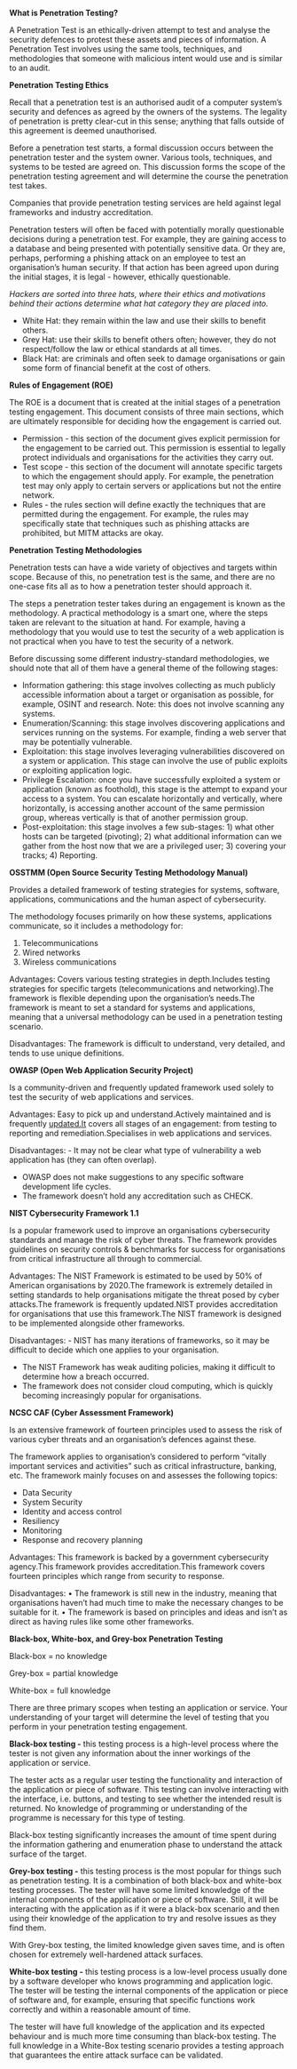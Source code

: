 **What is Penetration Testing?**

A Penetration Test is an ethically-driven attempt to test and analyse the security defences to protest these assets and pieces of information. A Penetration Test involves using the same tools, techniques, and methodologies that someone with malicious intent would use and is similar to an audit.

**Penetration Testing Ethics**

Recall that a penetration test is an authorised audit of a computer system’s security and defences as agreed by the owners of the systems. The legality of penetration is pretty clear-cut in this sense; anything that falls outside of this agreement is deemed unauthorised.

Before a penetration test starts, a formal discussion occurs between the penetration tester and the system owner. Various tools, techniques, and systems to be tested are agreed on. This discussion forms the scope of the penetration testing agreement and will determine the course the penetration test takes.

Companies that provide penetration testing services are held against legal frameworks and industry accreditation.

Penetration testers will often be faced with potentially morally questionable decisions during a penetration test. For example, they are gaining access to a database and being presented with potentially sensitive data. Or they are, perhaps, performing a phishing attack on an employee to test an organisation’s human security. If that action has been agreed upon during the initial stages, it is legal - however, ethically questionable.

_Hackers are sorted into three hats, where their ethics and motivations behind their actions determine what hat category they are placed into._

-   White Hat: they remain within the law and use their skills to benefit others.
-   Grey Hat: use their skills to benefit others often; however, they do not respect/follow the law or ethical standards at all times.
-   Black Hat: are criminals and often seek to damage organisations or gain some form of financial benefit at the cost of others.

**Rules of Engagement (ROE)**

The ROE is a document that is created at the initial stages of a penetration testing engagement. This document consists of three main sections, which are ultimately responsible for deciding how the engagement is carried out.

-   Permission - this section of the document gives explicit permission for the engagement to be carried out. This permission is essential to legally protect individuals and organisations for the activities they carry out.
-   Test scope - this section of the document will annotate specific targets to which the engagement should apply. For example, the penetration test may only apply to certain servers or applications but not the entire network.
-   Rules - the rules section will define exactly the techniques that are permitted during the engagement. For example, the rules may specifically state that techniques such as phishing attacks are prohibited, but MITM attacks are okay.

**Penetration Testing Methodologies**

Penetration tests can have a wide variety of objectives and targets within scope. Because of this, no penetration test is the same, and there are no one-case fits all as to how a penetration tester should approach it.

The steps a penetration tester takes during an engagement is known as the methodology. A practical methodology is a smart one, where the steps taken are relevant to the situation at hand. For example, having a methodology that you would use to test the security of a web application is not practical when you have to test the security of a network.

Before discussing some different industry-standard methodologies, we should note that all of them have a general theme of the following stages:

-   Information gathering: this stage involves collecting as much publicly accessible information about a target or organisation as possible, for example, OSINT and research. Note: this does not involve scanning any systems.
-   Enumeration/Scanning: this stage involves discovering applications and services running on the systems. For example, finding a web server that may be potentially vulnerable.
-   Exploitation: this stage involves leveraging vulnerabilities discovered on a system or application. This stage can involve the use of public exploits or exploiting application logic.
-   Privilege Escalation: once you have successfully exploited a system or application (known as foothold), this stage is the attempt to expand your access to a system. You can escalate horizontally and vertically, where horizontally, is accessing another account of the same permission group, whereas vertically is that of another permission group.
-   Post-exploitation: this stage involves a few sub-stages: 1) what other hosts can be targeted (pivoting); 2) what additional information can we gather from the host now that we are a privileged user; 3) covering your tracks; 4) Reporting.

**OSSTMM (Open Source Security Testing Methodology Manual)**

Provides a detailed framework of testing strategies for systems, software, applications, communications and the human aspect of cybersecurity.

The methodology focuses primarily on how these systems, applications communicate, so it includes a methodology for:

1.  Telecommunications
2.  Wired networks
3.  Wireless communications

Advantages: Covers various testing strategies in depth.Includes testing strategies for specific targets (telecommunications and networking).The framework is flexible depending upon the organisation’s needs.The framework is meant to set a standard for systems and applications, meaning that a universal methodology can be used in a penetration testing scenario.

Disadvantages: The framework is difficult to understand, very detailed, and tends to use unique definitions.

**OWASP (Open Web Application Security Project)**

Is a community-driven and frequently updated framework used solely to test the security of web applications and services.

Advantages: Easy to pick up and understand.Actively maintained and is frequently [updated.It](http://updated.It) covers all stages of an engagement: from testing to reporting and remediation.Specialises in web applications and services.

Disadvantages: - It may not be clear what type of vulnerability a web application has (they can often overlap).

-   OWASP does not make suggestions to any specific software development life cycles.
-   The framework doesn’t hold any accreditation such as CHECK.

**NIST Cybersecurity Framework 1.1**

Is a popular framework used to improve an organisations cybersecurity standards and manage the risk of cyber threats. The framework provides guidelines on security controls & benchmarks for success for organisations from critical infrastructure all through to commercial.

Advantages: The NIST Framework is estimated to be used by 50% of American organisations by 2020.The framework is extremely detailed in setting standards to help organisations mitigate the threat posed by cyber attacks.The framework is frequently updated.NIST provides accreditation for organisations that use this framework.The NIST framework is designed to be implemented alongside other frameworks.

Disadvantages: - NIST has many iterations of frameworks, so it may be difficult to decide which one applies to your organisation.

-   The NIST Framework has weak auditing policies, making it difficult to determine how a breach occurred.
-   The framework does not consider cloud computing, which is quickly becoming increasingly popular for organisations.

**NCSC CAF (Cyber Assessment Framework)**

Is an extensive framework of fourteen principles used to assess the risk of various cyber threats and an organisation’s defences against these.

The framework applies to organisation’s considered to perform “vitally important services and activities” such as critical infrastructure, banking, etc. The framework mainly focuses on and assesses the following topics:

-   Data Security
-   System Security
-   Identity and access control
-   Resiliency
-   Monitoring
-   Response and recovery planning

Advantages: This framework is backed by a government cybersecurity agency.This framework provides accreditation.This framework covers fourteen principles which range from security to response.

Disadvantages: • The framework is still new in the industry, meaning that organisations haven’t had much time to make the necessary changes to be suitable for it. • The framework is based on principles and ideas and isn’t as direct as having rules like some other frameworks.

**Black-box, White-box, and Grey-box Penetration Testing**

Black-box = no knowledge

Grey-box = partial knowledge

White-box = full knowledge

There are three primary scopes when testing an application or service. Your understanding of your target will determine the level of testing that you perform in your penetration testing engagement.

**Black-box testing -** this testing process is a high-level process where the tester is not given any information about the inner workings of the application or service.

The tester acts as a regular user testing the functionality and interaction of the application or piece of software. This testing can involve interacting with the interface, i.e. buttons, and testing to see whether the intended result is returned. No knowledge of programming or understanding of the programme is necessary for this type of testing.

Black-box testing significantly increases the amount of time spent during the information gathering and enumeration phase to understand the attack surface of the target.

**Grey-box testing -** this testing process is the most popular for things such as penetration testing. It is a combination of both black-box and white-box testing processes. The tester will have some limited knowledge of the internal components of the application or piece of software. Still, it will be interacting with the application as if it were a black-box scenario and then using their knowledge of the application to try and resolve issues as they find them.

With Grey-box testing, the limited knowledge given saves time, and is often chosen for extremely well-hardened attack surfaces.

**White-box testing -** this testing process is a low-level process usually done by a software developer who knows programming and application logic. The tester will be testing the internal components of the application or piece of software and, for example, ensuring that specific functions work correctly and within a reasonable amount of time.

The tester will have full knowledge of the application and its expected behaviour and is much more time consuming than black-box testing. The full knowledge in a White-Box testing scenario provides a testing approach that guarantees the entire attack surface can be validated.